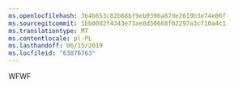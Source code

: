 ```yaml
---
ms.openlocfilehash: 364b653c82b68bf9eb9396a87de2619b3e74e06f
ms.sourcegitcommit: 1bb00d2f4343e73ae8d58668f02297a3cf10a4c1
ms.translationtype: MT
ms.contentlocale: pl-PL
ms.lasthandoff: 06/15/2019
ms.locfileid: "63876763"
---
```

<span data-ttu-id="335e7-101">WF</span><span class="sxs-lookup"><span data-stu-id="335e7-101">WF</span></span>